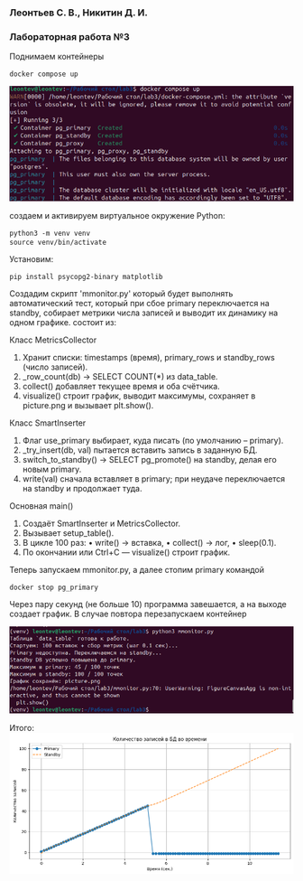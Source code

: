 ### Леонтьев С. В., Никитин Д. И. 
### Лабораторная работа №3


Поднимаем контейнеры
```shell
docker compose up
```
![](pic/1.png)

создаем и активируем виртуальное окружение Python:

```shell
python3 -m venv venv
source venv/bin/activate
```
Установим:
```shell
pip install psycopg2-binary matplotlib
```
Создадим скрипт 'mmonitor.py' который будет выполнять автоматический тест, который при сбое primary переключается на standby, собирает метрики числа записей и выводит их динамику на одном графике. состоит из:

Класс MetricsCollector
1.	Хранит списки: timestamps (время), primary_rows и standby_rows (число записей).
2.	_row_count(db) → SELECT COUNT(*) из data_table.
3.	collect() добавляет текущее время и оба счётчика.
4.	visualize() строит график, выводит максимумы, сохраняет в picture.png и вызывает plt.show().

Класс SmartInserter
1.	Флаг use_primary выбирает, куда писать (по умолчанию – primary).
2.	_try_insert(db, val) пытается вставить запись в заданную БД.
3.	switch_to_standby() → SELECT pg_promote() на standby, делая его новым primary.
4.	write(val) сначала вставляет в primary; при неудаче переключается на standby и продолжает туда.

Основная main()
1.	Создаёт SmartInserter и MetricsCollector.
2.	Вызывает setup_table().
3.	В цикле 100 раз:
    •	write() → вставка,
    •	collect() → лог,
    •	sleep(0.1).
4. По окончании или Ctrl+C — visualize() строит график.



Теперь запускаем mmonitor.py, а далее стопим primary командой
```shell
docker stop pg_primary
```
Через пару секунд (не больше 10) программа завешается, а на выходе создает график. В случае повтора перезапускаем контейнер 

![](pic/2.png)

Итого:
![](pic/picture.png)